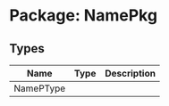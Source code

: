 # Package: NamePkg

## Types

| Name      | Type | Description |
| --------- | ---- | ----------- |
| NamePType |      |             |

